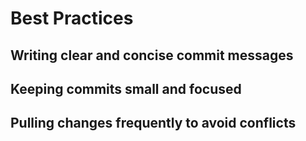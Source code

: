 # Best Practices

## Writing clear and concise commit messages

## Keeping commits small and focused

## Pulling changes frequently to avoid conflicts
